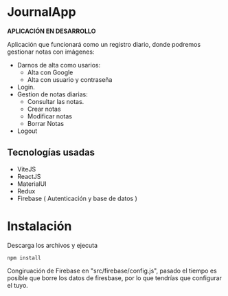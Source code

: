 # JournalApp
<strong>APLICACIÓN EN DESARROLLO</strong>

Aplicación que funcionará como  un registro diario, donde podremos gestionar notas con imágenes:

* Darnos de alta como usarios:
    * Alta con Google
    * Alta con usuario y contraseña
* Login.
* Gestion de notas diarias:
    * Consultar las notas.
    * Crear notas
    * Modificar notas
    * Borrar Notas
* Logout

## Tecnologías usadas

* ViteJS
* ReactJS
* MaterialUI
* Redux
* Firebase ( Autenticación y base de datos )


# Instalación
Descarga  los archivos y ejecuta 
```
npm install
```
Congiruación de Firebase en "src/firebase/config.js", pasado el tiempo es posible que borre los datos de firesbase, por lo que tendrías que configurar el tuyo.

